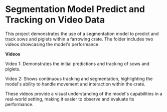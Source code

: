 # Segmentation Model Predict and Tracking on Video Data

This project demonstrates the use of a segmentation model to predict and track sows and piglets within a farrowing crate. The folder includes two videos showcasing the model's performance.

**Videos**

Video 1: Demonstrates the initial predictions and tracking of sows and piglets.

Video 2: Shows continuous tracking and segmentation, highlighting the model's ability to handle movement and interaction within the crate.

These videos provide a visual understanding of the model's capabilities in a real-world setting, making it easier to observe and evaluate its performance.
